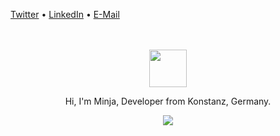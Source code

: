 [Twitter](https://twitter.com/minja_ppp) • [LinkedIn](https://www.linkedin.com/in/milijan-popovic/) • [E-Mail](mailto:milijan.popovic@web.de)

<br>
<br>

<div align='center'>
    <img width="60" height="60" src="https://user-images.githubusercontent.com/77694499/139705948-b36de4b3-c3a8-490f-903a-7979c2c785cd.png" /> 

  <p>Hi, I'm Minja, Developer from Konstanz, Germany.</p>
  
   <a href='#'>
    <img src="https://github-readme-stats.vercel.app/api?username=minime89-maker&show_icons=true&icon_color=805AD5&text_color=718096&bg_color=ffffff&count_private=true&hide_title=true&hide_border=true&hide=contribs,issues" />
   </a>
</div>

